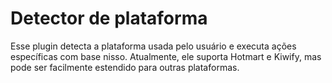 # Detector de plataforma

Esse plugin detecta a plataforma usada pelo usuário e executa ações específicas com base nisso. Atualmente, ele suporta Hotmart e Kiwify, mas pode ser facilmente estendido para outras plataformas.
